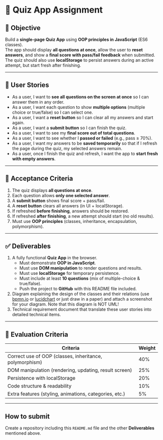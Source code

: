 # 📝 Quiz App Assignment

## 🎯 Objective
Build a **single-page Quiz App** using **OOP principles in JavaScript** (ES6 classes).  
The app should display **all questions at once**, allow the user to **reset answers**, and show a **final score with pass/fail feedback** when submitted.  
The quiz should also use **localStorage** to persist answers during an active attempt, but start fresh after finishing.

---

## 👤 User Stories

- As a user, I want to **see all questions on the screen at once** so I can answer them in any order.  
- As a user, I want each question to show **multiple options** (multiple choice or true/false) so I can select one.  
- As a user, I want a **reset button** so I can clear all my answers and start again.  
- As a user, I want a **submit button** so I can finish the quiz.  
- As a user, I want to see my **final score out of total questions**.  
- As a user, I want to see whether I **passed or failed** (e.g., pass ≥ 70%).  
- As a user, I want my answers to be **saved temporarily** so that if I refresh the page during the quiz, my selected answers remain.  
- As a user, once I finish the quiz and refresh, I want the app to **start fresh with empty answers**.  

---

## 🔑 Acceptance Criteria
1. The quiz displays **all questions at once**.  
2. Each question allows **only one selected answer**.  
3. A **submit button** shows final score + pass/fail.  
4. A **reset button** clears all answers (in UI + localStorage).  
5. If refreshed **before finishing**, answers should be restored.  
6. If refreshed **after finishing**, a new attempt should start (no old results).  
7. Must use **OOP principles** (classes, inheritance, encapsulation, polymorphism).  

---


## ✅ Deliverables
1. A fully functional **Quiz App** in the browser.  
   - Must demonstrate **OOP in JavaScript**.  
   - Must use **DOM manipulation** to render questions and results.  
   - Must use **localStorage** for temporary persistence.  
   - Must include at least **10 questions** (mix of multiple-choice & true/false).  
   - Push the project to **GitHub** with this README file included.  
2. Diagram explaining the design of the classes and their relations (use [bpmn.io](https://bpmn.io/) or [lucidchart](https://www.lucidchart.com/pages) or just draw in a paper) and attach a screenshot for your diagram. Note that this diagram is NOT UML! 
3. Technical requirement document that translate these user stories into detailed technical items.
---

## 💯 Evaluation Criteria
| Criteria | Weight |
|----------|--------|
| Correct use of OOP (classes, inheritance, polymorphism) | 40% |
| DOM manipulation (rendering, updating, result screen)   | 25% |
| Persistence with localStorage                           | 20% |
| Code structure & readability                            | 10% |
| Extra features (styling, animations, categories, etc.)  | 5% |

---
## How to submit
Create a repository including this `README.md` file and the other **Deliverables** mentioned above. 